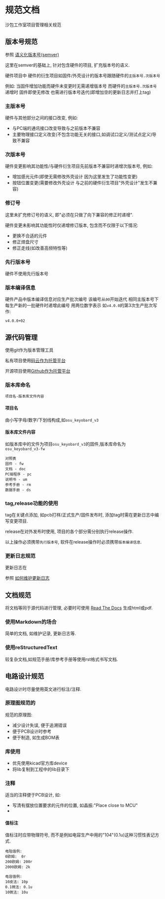 # 规范文档
沙包工作室项目管理相关规范

## 版本号规范
参照 [语义化版本号(semver)](http://semver.org/lang/zh-CN/)

这里在semver的基础上, 针对包含硬件的项目, 扩充版本号的语义.

硬件项目中 硬件的衍生项目如固件/外壳设计的版本号跟随硬件的`主版本号.次版本号` 

例如: 当固件增加功能而硬件未变更时无需递增版本号 而硬件的`主版本号.次版本号`递增时 固件即使无修改 也需进行版本号迭代(即增加空的更新日志并打上tag)

### 主版本号
硬件与其他部分之间的接口改变, 例如: 

* 与PC端的通讯接口改变导致与之前版本不兼容
* 主要物理接口定义改变(不包含功能无关的接口,如调试口定义/测试点定义)导致不兼容

### 次版本号
硬件变更影响其功能性/与硬件衍生项目先前版本不兼容时递增次版本号, 例如: 

* 增加感光元件(即使无需修改外壳设计 因为这里发生了功能性变更)
* 按钮位置变更(需要修改外壳设计 与之前的硬件衍生项目"外壳设计"发生不兼容)

### 修订号
这里未扩充修订号的语义, 即"必须在只做了向下兼容的修正时递增".

硬件变更未影响其功能性时仅递增修订版本, 包含而不仅限于以下情况: 

* 更换不合适的元件
* 修正焊盘尺寸
* 修正走线(如改善高频特性等)

### 先行版本号
硬件不使用先行版本号

### 版本编译信息
硬件产品中版本编译信息对应生产批次编号 该编号从`00`开始迭代 相同主版本号下 每生产新的一批硬件时递增此编号 用两位数字表示 如`v4.0.0`的第3次生产批次写作:
```
v4.0.0+02
```

## 源代码管理
使用git作为版本管理工具

私有项目使用[码云作为托管平台](https://git.oschina.net/organizations/shabao-studio)

开源项目使用[Github作为托管平台](https://github.com/shabao-studio/)

### 版本库命名

```
项目名-版本库文件内容
```

#### 项目名 
由小写字母/数字/下划线构成,如`osu_keyobard_v3`

#### 版本库文件内容
如版本库中的文件为项目`osu_keyobard_v3`的固件,版本库命名为 `osu_keyobard_v3-fw`

```
对照表
固件 - fw
文档 - doc
PC端程序 - pc
说明书 - um
参考手册 - rm
数据手册 - ds
```

### tag,release功能的使用

tag在关键点添加, 如pcb打样/正式生产/固件发布时, 添加tag时需在更新日志中编写变更项目. 

release在对外发布时使用, 项目的各个部分需分别执行release操作. 

以上操作必须携带`先行版本号`, 软件在release操作时必须携带`版本编译信息`.

### 更新日志规范

更新日志在

参照 [如何维护更新日志](http://keepachangelog.com/zh-CN/0.3.0/)

## 文档规范
将文档等同于源代码进行管理, 必要时可使用 [Read The Docs](http://docs.readthedocs.io) 生成html或pdf.

### 使用Markdown的场合
简单的文档, 如维护记录, 更新日志等.

### 使用reStructuredText
较复杂文档,如规范手册/库参考手册等使用rst格式书写文档.


## 电路设计规范
电路设计时尽量使用英文进行标注/注释.

### 原理图规范的
规范的原理图:
* 减少设计失误, 便于追溯错误
* 便于PCB设计时参考
* 便于制造, 如生成BOM表

### 库使用
* 优先使用kicad官方库device
* 将lib复制到工程中的lib目录下

### 注释
适当的注释便于PCB设计, 如:
* 写清有摆放位置要求的元件的位置, 如晶振:"Place close to MCU"
* 

#### 值标注
值标注时应带物理符号, 而不是例如电容生产中用的"104"(0.1u)这种习惯性表记方式.

```
电阻值例:
0欧姆:  0r
200欧姆: 200r
2000欧姆: 2k

电容值例:
10皮法: 10p
0.1微法: 0.1u
10微法: 10u
```
